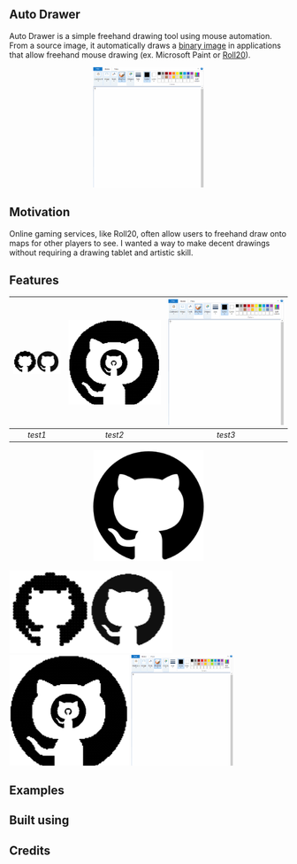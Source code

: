 ## Auto Drawer
Auto Drawer is a simple freehand drawing tool using mouse automation.
From a source image, it automatically draws a [binary image](https://en.wikipedia.org/wiki/Binary_image)
in applications that allow freehand mouse drawing (ex. Microsoft Paint or [Roll20](https://roll20.net/)).

<p align="center">
  <img src="/assets/examples/Github.gif" width="200"></img>
</p>


## Motivation
Online gaming services, like Roll20, often allow users to freehand draw onto maps 
for other players to see. I wanted a way to make decent drawings without requiring
a drawing tablet and artistic skill. 

## Features

<p align="center">
</p>

| ![drawing1](assets/examples/Resolution.png) | ![drawing2](/assets/examples/Scales.png) | ![drawing3](/assets/examples/Github.gif) |
|:---:|:---:|:---:|
| *test1*  | *test2*  | *test3* |


 <p align="center">
  <kbd><img src="/assets/source/github.png" width="200"></img></kbd>
 </p>


<p float="center">
  <kbd><img src="/assets/examples/Resolution.png" height="150"></img></kbd>
  <kbd><img src="/assets/examples/Scales.png" height="200"></img></kbd>
  <kbd><img src="/assets/examples/Github.gif" height="200"></img></kbd>
</p>

## Examples


## Built using


## Credits
